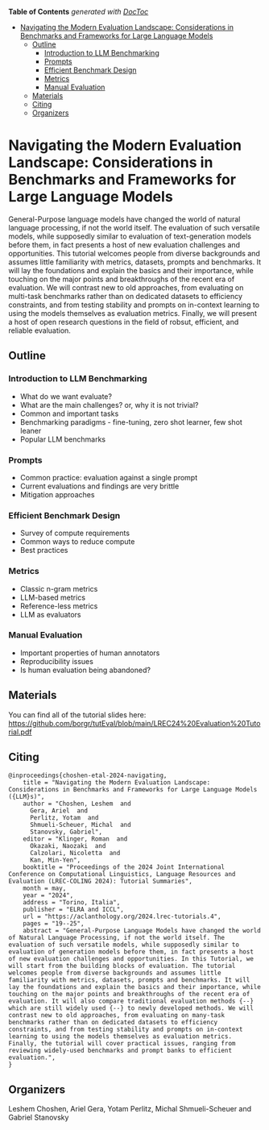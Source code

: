 <!-- START doctoc generated TOC please keep comment here to allow auto update -->
<!-- DON'T EDIT THIS SECTION, INSTEAD RE-RUN doctoc TO UPDATE -->
**Table of Contents**  *generated with [DocToc](https://github.com/thlorenz/doctoc)*

- [Navigating the Modern Evaluation Landscape: Considerations in Benchmarks and Frameworks for Large Language Models](#navigating-the-modern-evaluation-landscape-considerations-in-benchmarks-and-frameworks-for-large-language-models)
  - [Outline](#outline)
    - [Introduction to LLM Benchmarking](#introduction-to-llm-benchmarking)
    - [Prompts](#prompts)
    - [Efficient Benchmark Design](#efficient-benchmark-design)
    - [Metrics](#metrics)
    - [Manual Evaluation](#manual-evaluation)
  - [Materials](#materials)
  - [Citing](#citing)
  - [Organizers](#organizers)

<!-- END doctoc generated TOC please keep comment here to allow auto update -->

# Navigating the Modern Evaluation Landscape: Considerations in Benchmarks and Frameworks for Large Language Models

General-Purpose language models have changed the world of natural language processing, if not the world itself. The evaluation of such versatile models, while supposedly similar to evaluation of text-generation models before them, in fact presents a host of new evaluation challenges and opportunities. This tutorial welcomes people from diverse backgrounds and assumes little familiarity with metrics, datasets, prompts and benchmarks. It will lay the foundations and explain the basics and their importance, while touching on the major points and breakthroughs of the recent era of evaluation. We will contrast new to old approaches, from evaluating on multi-task benchmarks rather than on dedicated datasets to efficiency constraints, and from testing stability and prompts on in-context learning to using the models themselves as evaluation metrics. Finally, we will present a host of open research questions in the field of robsut, efficient, and reliable evaluation.


## Outline

### Introduction to LLM Benchmarking
* What do we want evaluate?
* What are the main challenges? or, why it is not trivial?
* Common and important tasks
* Benchmarking paradigms - fine-tuning, zero shot learner, few shot leaner
* Popular LLM benchmarks

### Prompts
* Common practice: evaluation against a single prompt
* Current evaluations and findings are very brittle
* Mitigation approaches

### Efficient Benchmark Design
* Survey of compute requirements
* Common ways to reduce compute
* Best practices

### Metrics
* Classic n-gram metrics
* LLM-based metrics
* Reference-less metrics
* LLM as evaluators

### Manual Evaluation
* Important properties of human annotators
* Reproducibility issues
* Is human evaluation being abandoned?

## Materials
You can find all of the tutorial slides here: https://github.com/borgr/tutEval/blob/main/LREC24%20Evaluation%20Tutorial.pdf

## Citing

```
@inproceedings{choshen-etal-2024-navigating,
    title = "Navigating the Modern Evaluation Landscape: Considerations in Benchmarks and Frameworks for Large Language Models ({LLM}s)",
    author = "Choshen, Leshem  and
      Gera, Ariel  and
      Perlitz, Yotam  and
      Shmueli-Scheuer, Michal  and
      Stanovsky, Gabriel",
    editor = "Klinger, Roman  and
      Okazaki, Naozaki  and
      Calzolari, Nicoletta  and
      Kan, Min-Yen",
    booktitle = "Proceedings of the 2024 Joint International Conference on Computational Linguistics, Language Resources and Evaluation (LREC-COLING 2024): Tutorial Summaries",
    month = may,
    year = "2024",
    address = "Torino, Italia",
    publisher = "ELRA and ICCL",
    url = "https://aclanthology.org/2024.lrec-tutorials.4",
    pages = "19--25",
    abstract = "General-Purpose Language Models have changed the world of Natural Language Processing, if not the world itself. The evaluation of such versatile models, while supposedly similar to evaluation of generation models before them, in fact presents a host of new evaluation challenges and opportunities. In this Tutorial, we will start from the building blocks of evaluation. The tutorial welcomes people from diverse backgrounds and assumes little familiarity with metrics, datasets, prompts and benchmarks. It will lay the foundations and explain the basics and their importance, while touching on the major points and breakthroughs of the recent era of evaluation. It will also compare traditional evaluation methods {--} which are still widely used {--} to newly developed methods. We will contrast new to old approaches, from evaluating on many-task benchmarks rather than on dedicated datasets to efficiency constraints, and from testing stability and prompts on in-context learning to using the models themselves as evaluation metrics. Finally, the tutorial will cover practical issues, ranging from reviewing widely-used benchmarks and prompt banks to efficient evaluation.",
}
```

## Organizers
Leshem Choshen, Ariel Gera, Yotam Perlitz, Michal Shmueli-Scheuer and Gabriel Stanovsky

